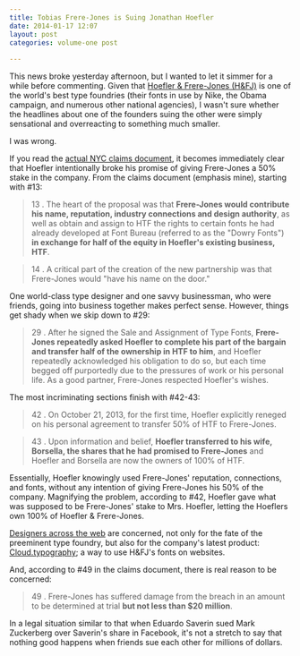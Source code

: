 ```yaml
---
title: Tobias Frere-Jones is Suing Jonathan Hoefler
date: 2014-01-17 12:07
layout: post
categories: volume-one post
 
---
```



This news broke yesterday afternoon, but I wanted to let it simmer for a while before commenting. Given that [Hoefler & Frere-Jones (H&FJ)](http://www.typography.com) is one of the world's best type foundries (their fonts in use by Nike, the Obama campaign, and numerous other national agencies), I wasn't sure whether the headlines about one of the founders suing the other were simply sensational and overreacting to something much smaller. 

I was wrong. 

If you read the [actual NYC claims document](https://iapps.courts.state.ny.us/fbem/DocumentDisplayServlet?documentId=ydQwzs4EZjDkplRrBmkkwA==&system=prod), it becomes immediately clear that Hoefler intentionally broke his promise of giving Frere-Jones a 50% stake in the company. From the claims document (emphasis mine), starting with #13: 

> 13 . The heart of the proposal was that __Frere-Jones would contribute his name, reputation, industry connections and design authority__, as well as obtain and assign to HTF the rights to certain fonts he had already developed at Font Bureau (referred to as the "Dowry Fonts") __in exchange for half of the equity in Hoefler's existing business, HTF__.

> 14 . A critical part of the creation of the new partnership was that Frere-Jones would "have his name on the door."

One world-class type designer and one savvy businessman, who were friends, going into business together makes perfect sense. However, things get shady when we skip down to #29: 

> 29 . After he signed the Sale and Assignment of Type Fonts, __Frere-Jones repeatedly asked Hoefler to complete his part of the bargain and transfer half of the ownership in HTF to him__, and Hoefler repeatedly acknowledged his obligation to do so, but each time begged off purportedly due to the pressures of work or his personal life. As a good partner, Frere-Jones respected Hoefler's wishes.

The most incriminating sections finish with #42-43: 

> 42 . On October 21, 2013, for the first time, Hoefler explicitly reneged on his personal agreement to transfer 50% of HTF to Frere-Jones.

> 43 . Upon information and belief, __Hoefler transferred to his wife, Borsella, the shares that he had promised to Frere-Jones__ and Hoefler and Borsella are now the owners of 100% of HTF.

Essentially, Hoefler knowingly used Frere-Jones' reputation, connections, and fonts, without any intention of giving Frere-Jones his 50% of the company. Magnifying the problem, according to #42, Hoefler gave what was supposed to be Frere-Jones' stake to Mrs. Hoefler, letting the Hoeflers own 100% of Hoefler & Frere-Jones. 

[Designers across the web](https://news.layervault.com/stories/13141-tobias-frerejones-is-suing-jonathan-hoefler-for-being-denied-a-50-stake-in-their-business) are concerned, not only for the fate of the preeminent type foundry, but also for the company's latest product: [Cloud.typography](http://www.typography.com/cloud/welcome/); a way to use H&FJ's fonts on websites. 

And, according to #49 in the claims document, there is real reason to be concerned: 

> 49 . Frere-Jones has suffered damage from the breach in an amount to be determined at trial __but not less than $20 million__.

In a legal situation similar to that when Eduardo Saverin sued Mark Zuckerberg over Saverin's share in Facebook, it's not a stretch to say that nothing good happens when friends sue each other for millions of dollars.
